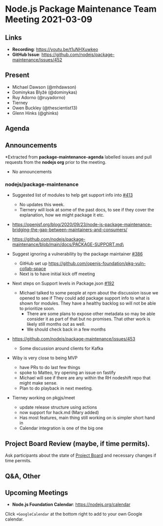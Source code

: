 # Node.js  Package Maintenance Team Meeting 2021-03-09

## Links

* **Recording**:  https://youtu.be/t1uNHXuwkeo
* **GitHub Issue**: https://github.com/nodejs/package-maintenance/issues/452

## Present

* Michael Dawson (@mhdawson)
* Dominykas Blyžė (@dominykas)
* Ruy Adorno (@ruyadorno)
* Tierney
* Owen Buckley (@thescientist13)
* Glenn Hinks (@ghinks)

## Agenda

## Announcements
 
*Extracted from **package-maintenance-agenda** labelled issues and pull requests from the **nodejs org** prior to the meeting.

* No announcements

### nodejs/package-maintenance

* Suggested list of modules to help get support info into [#413](https://github.com/nodejs/package-maintenance/issues/413)
  * No updates this week.
  * Tiernery will look at some of the past docs, to see if they cover the explanation, how we might
    package it etc.
* https://openjsf.org/blog/2020/09/23/node-js-package-maintenance-bridging-the-gap-between-maintainers-and-consumers/
* https://github.com/nodejs/package-maintenance/blob/main/docs/PACKAGE-SUPPORT.md\

* Suggest ignoring a vulnerability by the package maintainer [#386](https://github.com/nodejs/package-maintenance/issues/386)
  * GitHub set up  https://github.com/openjs-foundation/pkg-vuln-collab-space
  * Next is to have initial kick off meeting

* Next steps on Support levels in Package.json [#192](https://github.com/nodejs/package-maintenance/issues/192)
  * Michael talked to some people at npm about the discussion issue we opened to see if
    They could add package support info to what is shown for modules. They have a healthy
    backlog so will not be able to prioritize soon.
    * There are some plans to expose other metadata so may be able consider it as part of that
      but no promises. That other work is likely still months out as well.
    * We should check back in a few months

* https://github.com/nodejs/package-maintenance/issues/453
  * Some discussion around clients for Kafka

* Wiby is very close to being MVP
  * have PRs to do last few things
  * spoke to Matteo, try opening an issue on fastify
  * Michael will see if there are any within the RH nodeshift repo that might make sense.
  * Plan to do playback in next meeting.

* Tierney working on pkgjs/meet
  * update release structure using actions
  * now support for hack.md (Mary added)
  * Has most features, main thing still working on is simpler short hand in
  * Calendar integration is one of the big one

## Project Board Review (maybe, if time permits).

Ask participants about the state of [Project Board](https://github.com/nodejs/package-maintenance/projects/1) and necessary changes if time permits.

## Q&A, Other

## Upcoming Meetings

* **Node.js Foundation Calendar**: https://nodejs.org/calendar

Click `+GoogleCalendar` at the bottom right to add to your own Google calendar.
